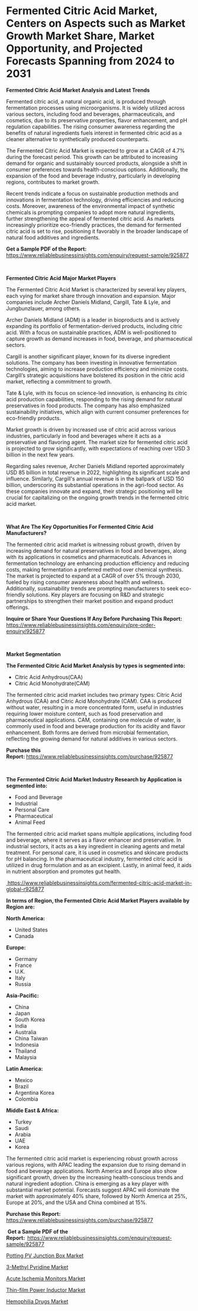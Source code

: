 <p><h1>Fermented Citric Acid Market, Centers on Aspects such as Market Growth Market Share, Market Opportunity, and Projected Forecasts Spanning from 2024 to 2031</h1></p><p><strong>Fermented Citric Acid Market Analysis and Latest Trends</strong></p>
<p><p>Fermented citric acid, a natural organic acid, is produced through fermentation processes using microorganisms. It is widely utilized across various sectors, including food and beverages, pharmaceuticals, and cosmetics, due to its preservative properties, flavor enhancement, and pH regulation capabilities. The rising consumer awareness regarding the benefits of natural ingredients fuels interest in fermented citric acid as a cleaner alternative to synthetically produced counterparts.</p><p>The Fermented Citric Acid Market is expected to grow at a CAGR of 4.7% during the forecast period. This growth can be attributed to increasing demand for organic and sustainably sourced products, alongside a shift in consumer preferences towards health-conscious options. Additionally, the expansion of the food and beverage industry, particularly in developing regions, contributes to market growth.</p><p>Recent trends indicate a focus on sustainable production methods and innovations in fermentation technology, driving efficiencies and reducing costs. Moreover, awareness of the environmental impact of synthetic chemicals is prompting companies to adopt more natural ingredients, further strengthening the appeal of fermented citric acid. As markets increasingly prioritize eco-friendly practices, the demand for fermented citric acid is set to rise, positioning it favorably in the broader landscape of natural food additives and ingredients.</p></p>
<p><strong>Get a Sample PDF of the Report:&nbsp;</strong> <a href="https://www.reliablebusinessinsights.com/enquiry/request-sample/925877?utm_campaign=97&utm_medium=2&utm_source=Github&utm_content=ia&utm_term=02102024&utm_id=fermented-citric-acid">https://www.reliablebusinessinsights.com/enquiry/request-sample/925877</a></p>
<p>&nbsp;</p>
<p><strong>Fermented Citric Acid Major Market Players</strong></p>
<p><p>The Fermented Citric Acid Market is characterized by several key players, each vying for market share through innovation and expansion. Major companies include Archer Daniels Midland, Cargill, Tate & Lyle, and Jungbunzlauer, among others.</p><p>Archer Daniels Midland (ADM) is a leader in bioproducts and is actively expanding its portfolio of fermentation-derived products, including citric acid. With a focus on sustainable practices, ADM is well-positioned to capture growth as demand increases in food, beverage, and pharmaceutical sectors.</p><p>Cargill is another significant player, known for its diverse ingredient solutions. The company has been investing in innovative fermentation technologies, aiming to increase production efficiency and minimize costs. Cargill’s strategic acquisitions have bolstered its position in the citric acid market, reflecting a commitment to growth.</p><p>Tate & Lyle, with its focus on science-led innovation, is enhancing its citric acid production capabilities, responding to the rising demand for natural preservatives in food products. The company has also emphasized sustainability initiatives, which align with current consumer preferences for eco-friendly products.</p><p>Market growth is driven by increased use of citric acid across various industries, particularly in food and beverages where it acts as a preservative and flavoring agent. The market size for fermented citric acid is projected to grow significantly, with expectations of reaching over USD 3 billion in the next few years.</p><p>Regarding sales revenue, Archer Daniels Midland reported approximately USD 85 billion in total revenue in 2022, highlighting its significant scale and influence. Similarly, Cargill's annual revenue is in the ballpark of USD 150 billion, underscoring its substantial operations in the agri-food sector. As these companies innovate and expand, their strategic positioning will be crucial for capitalizing on the ongoing growth trends in the fermented citric acid market.</p></p>
<p>&nbsp;</p>
<p><strong>What Are The Key Opportunities For Fermented Citric Acid Manufacturers?</strong></p>
<p><p>The fermented citric acid market is witnessing robust growth, driven by increasing demand for natural preservatives in food and beverages, along with its applications in cosmetics and pharmaceuticals. Advances in fermentation technology are enhancing production efficiency and reducing costs, making fermentation a preferred method over chemical synthesis. The market is projected to expand at a CAGR of over 5% through 2030, fueled by rising consumer awareness about health and wellness. Additionally, sustainability trends are prompting manufacturers to seek eco-friendly solutions. Key players are focusing on R&D and strategic partnerships to strengthen their market position and expand product offerings.</p></p>
<p><strong>Inquire or Share Your Questions If Any Before Purchasing This Report:</strong> <a href="https://www.reliablebusinessinsights.com/enquiry/pre-order-enquiry/925877?utm_campaign=97&utm_medium=2&utm_source=Github&utm_content=ia&utm_term=02102024&utm_id=fermented-citric-acid">https://www.reliablebusinessinsights.com/enquiry/pre-order-enquiry/925877</a></p>
<p>&nbsp;</p>
<p><strong>Market Segmentation</strong></p>
<p><strong>The Fermented Citric Acid Market Analysis by types is segmented into:</strong></p>
<p><ul><li>Citric Acid Anhydrous(CAA)</li><li>Citric Acid Monohydrate(CAM)</li></ul></p>
<p><p>The fermented citric acid market includes two primary types: Citric Acid Anhydrous (CAA) and Citric Acid Monohydrate (CAM). CAA is produced without water, resulting in a more concentrated form, useful in industries requiring lower moisture content, such as food preservation and pharmaceutical applications. CAM, containing one molecule of water, is commonly used in food and beverage production for its acidity and flavor enhancement. Both forms are derived from microbial fermentation, reflecting the growing demand for natural additives in various sectors.</p></p>
<p><strong>Purchase this Report:&nbsp;</strong><a href="https://www.reliablebusinessinsights.com/purchase/925877?utm_campaign=97&utm_medium=2&utm_source=Github&utm_content=ia&utm_term=02102024&utm_id=fermented-citric-acid">https://www.reliablebusinessinsights.com/purchase/925877</a></p>
<p>&nbsp;</p>
<p><strong>The Fermented Citric Acid Market Industry Research by Application is segmented into:</strong></p>
<p><ul><li>Food and Beverage</li><li>Industrial</li><li>Personal Care</li><li>Pharmaceutical</li><li>Animal Feed</li></ul></p>
<p><p>The fermented citric acid market spans multiple applications, including food and beverage, where it serves as a flavor enhancer and preservative. In industrial sectors, it acts as a key ingredient in cleaning agents and metal treatment. For personal care, it is used in cosmetics and skincare products for pH balancing. In the pharmaceutical industry, fermented citric acid is utilized in drug formulation and as an excipient. Lastly, in animal feed, it aids in nutrient absorption and promotes gut health.</p></p>
<p><a href="https://www.reliablebusinessinsights.com/fermented-citric-acid-market-in-global-r925877?utm_campaign=97&utm_medium=2&utm_source=Github&utm_content=ia&utm_term=02102024&utm_id=fermented-citric-acid">&nbsp;https://www.reliablebusinessinsights.com/fermented-citric-acid-market-in-global-r925877</a></p>
<p><strong>In terms of Region, the Fermented Citric Acid Market Players available by Region are:</strong></p>
<p>
    <p> <strong> North America: </strong>
        <ul>
            <li>United States</li>
            <li>Canada</li>
        </ul>
        </p> 
    <p> <strong> Europe: </strong>
        <ul>
            <li>Germany</li>
            <li>France</li>
            <li>U.K.</li>
            <li>Italy</li>
            <li>Russia</li>
        </ul>
        </p> 
    <p> <strong> Asia-Pacific: </strong>
        <ul>
            <li>China</li>
            <li>Japan</li>
            <li>South Korea</li>
            <li>India</li>
            <li>Australia</li>
            <li>China Taiwan</li>
            <li>Indonesia</li>
            <li>Thailand</li>
            <li>Malaysia</li>
        </ul>
        </p> 
    <p> <strong> Latin America: </strong>
        <ul>
            <li>Mexico</li>
            <li>Brazil</li>
            <li>Argentina Korea</li>
            <li>Colombia</li>
        </ul>
        </p> 
    <p> <strong> Middle East & Africa: </strong>
        <ul>
            <li>Turkey</li>
            <li>Saudi</li>
            <li>Arabia</li>
            <li>UAE</li>
            <li>Korea</li>
        </ul>
    </p>
    </p>
<p><p>The fermented citric acid market is experiencing robust growth across various regions, with APAC leading the expansion due to rising demand in food and beverage applications. North America and Europe also show significant growth, driven by the increasing health-conscious trends and natural ingredient adoption. China is emerging as a key player with substantial market potential. Forecasts suggest APAC will dominate the market with approximately 40% share, followed by North America at 25%, Europe at 20%, and the USA and China combined at 15%.</p></p>
<p><strong>Purchase this Report: </strong><a href="https://www.reliablebusinessinsights.com/purchase/925877?utm_campaign=97&utm_medium=2&utm_source=Github&utm_content=ia&utm_term=02102024&utm_id=fermented-citric-acid">https://www.reliablebusinessinsights.com/purchase/925877</a></p>
<p>&nbsp;<strong>Get a Sample PDF of the Report:&nbsp;&nbsp;</strong><a href="https://www.reliablebusinessinsights.com/enquiry/request-sample/925877?utm_campaign=97&utm_medium=2&utm_source=Github&utm_content=ia&utm_term=02102024&utm_id=fermented-citric-acid">https://www.reliablebusinessinsights.com/enquiry/request-sample/925877</a></p>
<p><strong></strong></p>
<p><p><a href="https://issuu.com/reportprime-2/docs/potting-pv-junction-box-market-size_5f1d212bdacade?utm_campaign=97&utm_medium=2&utm_source=Github&utm_content=ia&utm_term=02102024&utm_id=fermented-citric-acid">Potting PV Junction Box Market</a></p><p><a href="https://github.com/michaelhall412/Market-Research-Report-List-1/blob/main/3-methyl-pyridine-market.md?utm_campaign=97&utm_medium=2&utm_source=Github&utm_content=ia&utm_term=02102024&utm_id=fermented-citric-acid">3-Methyl Pyridine Market</a></p><p><a href="https://github.com/darcy8m10dupre/Market-Research-Report-List-1/blob/main/acute-ischemia-monitors-market.md?utm_campaign=97&utm_medium=2&utm_source=Github&utm_content=ia&utm_term=02102024&utm_id=fermented-citric-acid">Acute Ischemia Monitors Market</a></p><p><a href="https://issuu.com/reportprime-2/docs/thin-film-power-inductor-market-siz_4383fb751d5c47?utm_campaign=97&utm_medium=2&utm_source=Github&utm_content=ia&utm_term=02102024&utm_id=fermented-citric-acid">Thin-film Power Inductor Market</a></p><p><a href="https://www.linkedin.com/pulse/what-factors-influence-hemophilia-drugs-market-coming-years-bevtf?utm_campaign=97&utm_medium=2&utm_source=Github&utm_content=ia&utm_term=02102024&utm_id=fermented-citric-acid">Hemophilia Drugs Market</a></p></p>